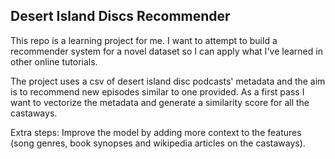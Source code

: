 ## Desert Island Discs Recommender ##
This repo is a learning project for me. I want to attempt to build a recommender system for a novel dataset so I can apply what I've learned in other online tutorials.

The project uses a csv of desert island disc podcasts' metadata and the aim is to recommend new episodes similar to one provided.
As a first pass I want to vectorize the metadata and generate a similarity score for all the castaways. 

Extra steps: Improve the model by adding more context to the features (song genres, book synopses and wikipedia articles on the castaways).
